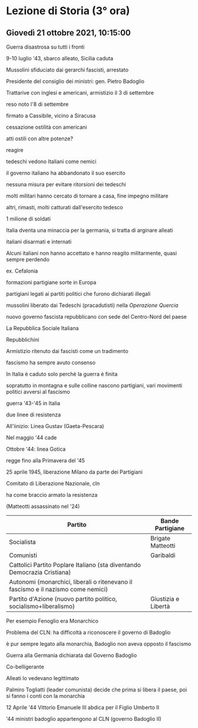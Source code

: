 # Lezione di Storia (3° ora)
## Giovedì 21 ottobre 2021, 10:15:00

Guerra disastrosa su tutti i fronti


9-10 luglio '43, sbarco alleato, Sicilia caduta


Mussolini sfiduciato dai gerarchi fascisti, arrestato


Presidente del consiglio dei ministri: gen. Pietro Badoglio


Trattarive con inglesi e americani, armistizio il 3 di settembre

reso noto l'8 di settembre

firmato a Cassibile, vicino a Siracusa

cessazione ostilità con americani


atti ostili con altre potenze?

reagire


tedeschi vedono Italiani come nemici


il governo italiano ha abbandonato il suo esercito

nessuna misura per evitare ritorsioni dei tedeschi

molti militari hanno cercato di tornare a casa, fine impegno militare

altri, rimasti, molti catturati dall'esercito tedesco

1 milione di soldati

Italia dventa una minaccia per la germania, si tratta di arginare alleati

italiani disarmati e internati


Alcuni italiani non hanno accettato e hanno reagito militarmente, quasi sempre perdendo

ex. Cefalonia


formazioni partigiane sorte in Europa


partigiani legati ai partiti politici che furono dichiarati illegali


mussolini liberato dai Tedeschi (pracadutisti) nella _Operazione Quercia_

nuovo governo fascista repubblicano con sede del Centro-Nord del paese


La Repubblica Sociale Italiana

Repubblichini


Armistizio ritenuto dai fascisti come un tradimento

fascismo ha sempre avuto consenso

In Italia è caduto solo perchè la guerra è finita


sopratutto in montagna e sulle colline nascono partigiani, vari movimenti politici avversi al fascismo

guerra '43-'45 in Italia


due linee di resistenza


All'iinizio: Linea Gustav (Gaeta-Pescara)

Nel maggio '44 cade

Ottobre '44: linea Gotica

regge  fino alla Primavera del '45

25 aprile 1945, liberazione Milano da parte dei Partigiani


Comitato di Liberazione Nazionale, cln

ha come braccio armato la resistenza

(Matteotti assassinato nel '24)

|Partito|Bande Partigiane|
|---|---|
|Socialista|Brigate Matteotti|
|Comunisti|Garibaldi|
|Cattolici Partito Poplare Italiano (sta diventando Democrazia Cristiana)||
|Autonomi (monarchici, liberali o ritenevano il fascismo e il nazismo come nemici)||
|Partito d'Azione (nuovo partito politico, socialismo+liberalismo)|Giustizia e Libertà|


Per esempio Fenoglio era Monarchico


Problema del CLN: ha difficoltà a riconoscere il governo di Badoglio

è pur sempre legato alla monarchia, Badoglio non aveva opposto il fascismo

Guerra alla Germania dichiarata dal Governo Badoglio

Co-belligerante

Alleati lo vedevano legittimato


Palmiro Togliatti (leader comunista) decide che prima si libera il paese, poi si fanno i conti con la monarchia

12 Aprile '44 Vittorio Emanuele III abdica per il Figlio Umberto II

'44 ministri badoglio appartengono al CLN (governo Badoglio II)
<!--stackedit_data:
eyJoaXN0b3J5IjpbLTE1MDg0MzExNDNdfQ==
-->